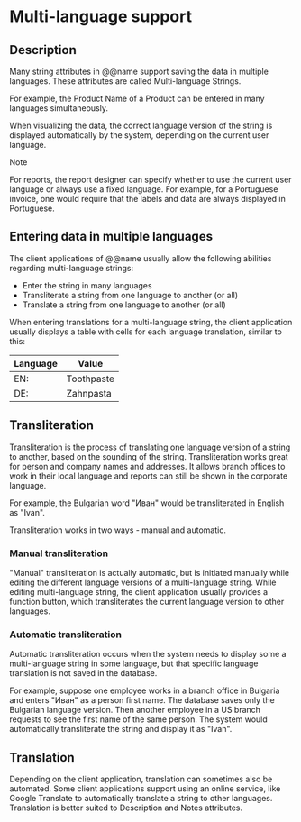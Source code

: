 # Multi-language support
 
## Description
Many string attributes in @@name support saving the data in multiple languages. These attributes are called Multi-language Strings.

For example, the Product Name of a Product can be entered in many languages simultaneously.

When visualizing the data, the correct language version of the string is displayed automatically by the system, depending on the current user language.


> [!NOTE]
> For reports, the report designer can specify whether to use the current user language or always use a fixed language.
> For example, for a Portuguese invoice, one would require that the labels and data are always displayed in Portuguese.


## Entering data in multiple languages

The client applications of @@name usually allow the following abilities regarding multi-language strings:
- Enter the string in many languages
- Transliterate a string from one language to another (or all)
- Translate a string from one language to another (or all)

When entering translations for a multi-language string, the client application usually displays a table with cells for each language translation, similar to this:

| Language | Value |
| ---- | ----- |
| EN: | Toothpaste |
| DE: | Zahnpasta |


## Transliteration

Transliteration is the process of translating one language version of a string to another, based on the sounding of the string. Transliteration works great for person and company names and addresses. It allows branch offices to work in their local language and reports can still be shown in the corporate language.

For example, the Bulgarian word "Иван" would be transliterated in English as "Ivan".

Transliteration works in two ways - manual and automatic.


### Manual transliteration

"Manual" transliteration is actually automatic, but is initiated manually while editing the different language versions of a multi-language string. While editing multi-language string, the client application usually provides a function button, which transliterates the current language version to other languages.


### Automatic transliteration

Automatic transliteration occurs when the system needs to display some a multi-language string in some language, but that specific language translation is not saved in the database.

For example, suppose one employee works in a branch office in Bulgaria and enters "Иван" as a person first name. The database saves only the Bulgarian language version. Then another employee in a US branch requests to see the first name of the same person. The system would automatically transliterate the string and display it as "Ivan".


## Translation

Depending on the client application, translation can sometimes also be automated. Some client applications support using an online service, like Google Translate to automatically translate a string to other languages. Translation is better suited to Description and Notes attributes.
